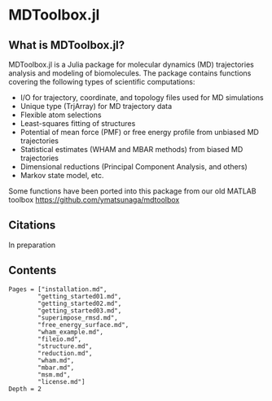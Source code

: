 # MDToolbox.jl

## What is MDToolbox.jl?

MDToolbox.jl is a Julia package for molecular dynamics (MD) trajectories analysis and modeling of biomolecules. The package contains functions covering the following types of scientific computations:

- I/O for trajectory, coordinate, and topology files used for MD simulations
- Unique type (TrjArray) for MD trajectory data
- Flexible atom selections
- Least-squares fitting of structures
- Potential of mean force (PMF) or free energy profile from unbiased MD trajectories
- Statistical estimates (WHAM and MBAR methods) from biased MD trajectories
- Dimensional reductions (Principal Component Analysis, and others)
- Markov state model, etc. 

Some functions have been ported into this package from our old MATLAB toolbox https://github.com/ymatsunaga/mdtoolbox

## Citations

In preparation

## Contents

```@contents
Pages = ["installation.md",
        "getting_started01.md", 
        "getting_started02.md", 
        "getting_started03.md", 
        "superimpose_rmsd.md",
        "free_energy_surface.md",
        "wham_example.md",
        "fileio.md", 
        "structure.md", 
        "reduction.md", 
        "wham.md", 
        "mbar.md", 
        "msm.md", 
        "license.md"]
Depth = 2
```


